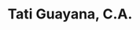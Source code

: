 ---
title: "Tati Guayana, C.A."
url: /ciudad-guayana-puerto-ordaz/tati-guayana-c-a/
shop: supermercado
---